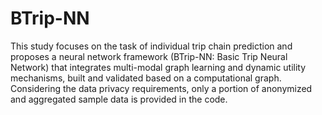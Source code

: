 # BTrip-NN
This study focuses on the task of individual trip chain prediction and proposes a neural network framework (BTrip-NN: Basic Trip Neural Network) that integrates multi-modal graph learning and dynamic utility mechanisms, built and validated based on a computational graph.
Considering the data privacy requirements, only a portion of anonymized and aggregated sample data is provided in the code.
